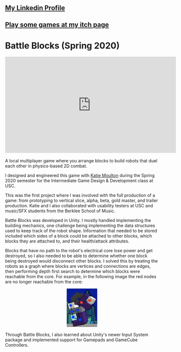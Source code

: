 ## [My Linkedin Profile](https://www.linkedin.com/in/juliankida/)

## [Play some games at my itch page](https://julian-kida.itch.io/)

# Battle Blocks (Spring 2020)

<div><iframe width="560" height="315" src="http://www.youtube.com/embed/6rH1WSwHxZM" frameborder="0" allow="autoplay; encrypted-media" allowfullscreen=""></iframe></div>

A local multiplayer game where you arrange blocks to build robots that duel each other in physics-based 2D combat.

I designed and engineered this game with [Katie Moulton](https://katiemoulton.itch.io/) during the Spring 2020 semester for the Intermediate Game Design & Development class at USC.

This was the first project where I was involved with the full production of a game: from prototyping to vertical slice, alpha, beta, gold master, and trailer production. Katie and I also collaborated with usability testers at USC and music/SFX students from the Berklee School of Music. 

Battle Blocks was developed in Unity. I mostly handled implementing the building mechanics, one challenge being implementing the data structures used to keep track of the robot shape. Information that needed to be stored included which sides of a block could be attached to other blocks, which blocks they are attached to, and their health/attack attributes. 

Blocks that have no path to the robot's electrical core lose power and get destroyed, so I also needed to be able to determine whether one block being destroyed would disconnect other blocks. I solved this by treating the robots as a graph where blocks are vertices and connections are edges, then performing depth first search to determine which blocks were reachable from the core. For example, in the following image the red nodes are no longer reachable from the core:

<div style="text-align: center"><img src="battle_blocks_graph.png" width=20% height=20%/></div>

Through Battle Blocks, I also learned about Unity's newer Input System package and implemented support for Gamepads and GameCube Controllers.
